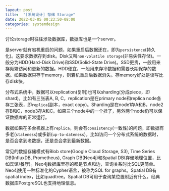 ```yaml
---
layout: post
title:  "[系统设计] 存储 Storage"
date: 2022-03-05 00:23:50-08:00
categories: systemdesign
---
```

讨论storage时往往涉及数据库，数据库也是一个server。

是server就有宕机重启的问题，如果重启后数据还在，即为`persistence`(持久化)。这要求数据存到disk。Disk又叫`non-volatile storage`(非易失性存储)。一般分为HDD(Hard-Disk Drive)和SSD(Solid-State Drive)。SSD更贵，一般用来存频繁访问和更新的数据。HDD便宜，一般用来存冷数据和需要长期保存的数据。如果数据只存于memory，则宕机重启后数据消失。存memory好处是读写比存disk快。

分布式系统中，数据可以replication(复制)也可以sharding(分成piece，即shard)。比如有三张表A, B, C，replication是在primary node和replica node各存三张表，即`replica`(副本，exact copy)。Sharding是在node1存A和B，node2存B和C，node3存A和C。如果三个node中的一个挂了，另外两个node仍可以保证数据库的正常运行。

数据如果在多台机器上有`replica`，则会有`consistency`(一致性)的问题，即数据有多老(`staleness`)或多新(`up-to-dateness`)。比如访问一个分布式系统的数据时，是否会拿到老数据，还是总会拿到最新数据。

常见的数据存储模式有Blob store(Google Cloud Storage, S3), Time Series DB(InfluxDB, Prometheus), Graph DB(Neo4j)和Spatial DB(存储地理位置，比如宾馆/餐厅)。Neo4j数据库里存的都是节点和边，查询关系时比SQL更简单。Neo4j使用一种标准化的Cypher语言，被称为SQL for graphs。Spatial DB有spatial index，比如quadtree。Spatial DB可用于查询某位置附近有什么。经典数据库PostgreSQL也支持地理信息。